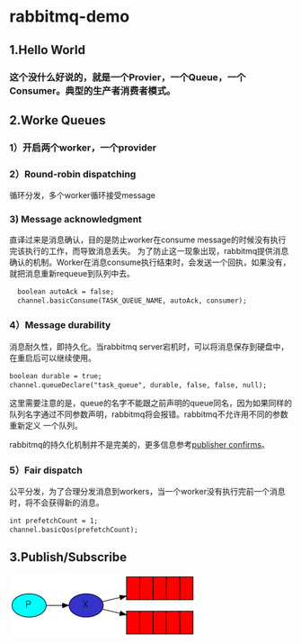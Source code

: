 # rabbitmq-demo

## 1.Hello World
### 这个没什么好说的，就是一个Provier，一个Queue，一个Consumer。典型的生产者消费者模式。

## 2.Worke Queues
### 1）开启两个worker，一个provider
### 2）Round-robin dispatching
循环分发，多个worker循环接受message
### 3) Message acknowledgment
直译过来是消息确认，目的是防止worker在consume message的时候没有执行完该执行的工作，而导致消息丢失。
为了防止这一现象出现，rabbitmq提供消息确认的机制。Worker在消息consume执行结束时，会发送一个回执，如果没有，就把消息重新requeue到队列中去。
      
      boolean autoAck = false;
      channel.basicConsume(TASK_QUEUE_NAME, autoAck, consumer);
### 4）Message durability
消息耐久性，即持久化。当rabbitmq server宕机时，可以将消息保存到硬盘中，在重启后可以继续使用。

    boolean durable = true;
    channel.queueDeclare("task_queue", durable, false, false, null);
 
 这里需要注意的是，queue的名字不能跟之前声明的queue同名，因为如果同样的队列名字通过不同参数声明，rabbitmq将会报错。rabbitmq不允许用不同的参数重新定义
 一个队列。
 
 rabbitmq的持久化机制并不是完美的，更多信息参考[publisher confirms](https://www.rabbitmq.com/confirms.html)。
 
 
### 5）Fair dispatch
 公平分发，为了合理分发消息到workers，当一个worker没有执行完前一个消息时，将不会获得新的消息。
 
    int prefetchCount = 1;
    channel.basicQos(prefetchCount);
## 3.Publish/Subscribe
![示例图](https://raw.githubusercontent.com/yummykang/res/master/exchanges.png)
